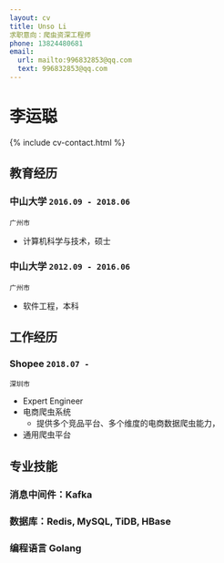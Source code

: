 ```yaml
---
layout: cv
title: Unso Li
求职意向：爬虫资深工程师
phone: 13824480681
email:
  url: mailto:996832853@qq.com
  text: 996832853@qq.com
---
```


# 李运聪

<!--
include contact information from the front matter
Supported arguments:
    - homepage: url, text
    - phone
    - email
-->

{% include cv-contact.html %}

## 教育经历

### **中山大学** `2016.09 - 2018.06`

```
广州市
```

- 计算机科学与技术，硕士

### **中山大学** `2012.09 - 2016.06`

```
广州市
```

- 软件工程，本科

## 工作经历
### **Shopee** `2018.07 -`

```
深圳市
```

- Expert Engineer
- 电商爬虫系统
  - 提供多个竞品平台、多个维度的电商数据爬虫能力，
- 通用爬虫平台

## 专业技能

### 消息中间件：Kafka
### 数据库：Redis, MySQL, TiDB, HBase
### 编程语言 Golang

<!-- ### Footer

Last updated: May 2013 -->
